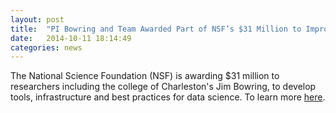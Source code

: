 ```yaml
---
layout: post
title:  "PI Bowring and Team Awarded Part of NSF’s $31 Million to Improve “Big Data”"
date:   2014-10-11 18:14:49
categories: news
---
```


The National Science Foundation (NSF) is awarding $31 million to researchers including the college of Charleston's Jim Bowring, to develop tools, infrastructure and best practices for data science. To learn more [here](http://www.cs.cofc.edu/blog/2014/10/college-professor-awarded-part-of-nsfs-31-million-to-improve-big-data/). 
